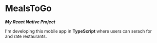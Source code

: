 # MealsToGo
**_My React Native Project_**

I'm developing this mobile app in **TypeScript** where users can serach for and rate restaurants.